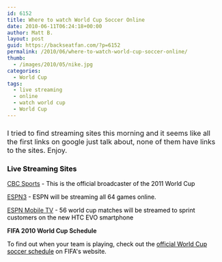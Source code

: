 ```yaml
---
id: 6152
title: Where to watch World Cup Soccer Online
date: 2010-06-11T06:24:18+00:00
author: Matt B.
layout: post
guid: https://backseatfan.com/?p=6152
permalink: /2010/06/where-to-watch-world-cup-soccer-online/
thumb:
  - /images/2010/05/nike.jpg
categories:
  - World Cup
tags:
  - live streaming
  - online
  - watch world cup
  - World Cup
---
```


<div class="entry">
  <h3>
    <span style="font-weight: normal;">I tried to find streaming sites this morning and it seems like all the first links on google just talk about, none of them have links to the sites. Enjoy.</span>
  </h3>

  <h3>
    <span style="color: #000000;">Live Streaming Sites</span>
  </h3>

  <p>
    <span style="color: #000000;"><a href="http://www.cbc.ca/sports/?ref=cbcsports">CBC Sports</a> - This is the official broadcaster of the 2011 World Cup</span>
  </p>

  <p>
    <span style="color: #000000;"><a href="http://espn.go.com/espn3/">ESPN3</a> - ESPN will be streaming all 64 games online.</span>
  </p>

  <p>
    <span style="color: #000000;"><a href="http://proxy.espn.go.com/mobile/products/product?id=3242441">ESPN Mobile TV</a> - 56 world cup matches will be streamed to sprint customers on the new HTC EVO smartphone</span>
  </p>

  <p>
    <strong>FIFA 2010 World Cup Schedule</strong>
  </p>

  <p>
    <span style="color: #000000;">To find out when your team is playing, check out the </span><a href="http://www.fifa.com/worldcup/matches/index.html"><span style="color: #000000;">official World Cup soccer schedule</span></a><span style="color: #000000;"> on FIFA's website.</span>
  </p>
</div>
